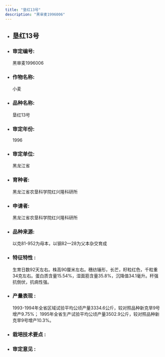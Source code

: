 ```yaml
---
title: "垦红13号"
description: "黑审麦1996006"
---
```

* ## 垦红13号
* ###  审定编号:  
   黑审麦1996006

*  ### 作物名称:  
   小麦

*   ###  品种名称: 
    垦红13号

*   ### 审定年份: 
    1996

*   ### 审定单位:  
    黑龙江省

*   ### 育种者:  
    黑龙江省农垦科学院红兴隆科研所

*   ### 申请者:  
    黑龙江省农垦科学院红兴隆科研所

*   ### 品种来源:  
    以克81-952为母本，以钢82—28为父本杂交育成

*   ### 特征特性 : 
    生育日数92天左右。株高90厘米左右。穗纺锤形，长芒，籽粒红色，千粒重34克左右。蛋白质含量15.54%，湿面筋含量35.8%，沉降值34.1毫升。秆强抗倒伏，抗病性强。

*   ### 产量表现 : 
    1993-1994年全省区域试验平均公顷产量3334.6公斤，较对照品种新克旱9号增产9.75%； 1995年全省生产试验平均公顷产量3502.9公斤，较对照品种新克旱9号增产10.3%。

*   ### 栽培技术要点 : 
    

*   ### 审定意见 : 
    
